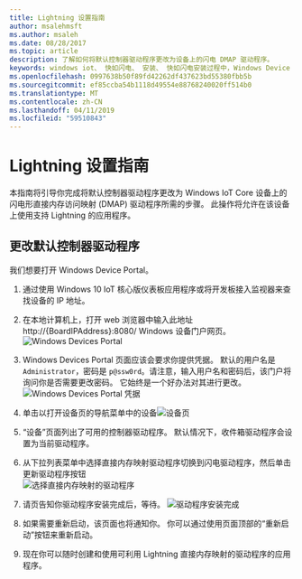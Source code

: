 ```yaml
---
title: Lightning 设置指南
author: msalehmsft
ms.author: msaleh
ms.date: 08/28/2017
ms.topic: article
description: 了解如何将默认控制器驱动程序更改为设备上的闪电 DMAP 驱动程序。
keywords: windows iot、 快如闪电、 安装、 快如闪电安装过程中，Windows Device Portal
ms.openlocfilehash: 0997638b50f89fd42262df437623bd55380fbb5b
ms.sourcegitcommit: ef85ccba54b1118d49554e88768240020ff514b0
ms.translationtype: MT
ms.contentlocale: zh-CN
ms.lasthandoff: 04/11/2019
ms.locfileid: "59510843"
---
```

# <a name="lightning-setup-guide"></a>Lightning 设置指南

本指南将引导你完成将默认控制器驱动程序更改为 Windows IoT Core 设备上的闪电形直接内存访问映射 (DMAP) 驱动程序所需的步骤。 此操作将允许在该设备上使用支持 Lightning 的应用程序。

## <a name="change-the-default-controller-driver"></a>更改默认控制器驱动程序

我们想要打开 Windows Device Portal。

1. 通过使用 Windows 10 IoT 核心版仪表板应用程序或将开发板接入监视器来查找设备的 IP 地址。

2. 在本地计算机上，打开 web 浏览器中输入此地址 http://{BoardIPAddress}:8080/ Windows 设备门户网页。
   ![Windows Devices Portal](../media/LightningSetup/dmap1.png)

3. Windows Devices Portal 页面应该会要求你提供凭据。 默认的用户名是 `Administrator`，密码是 `p@ssw0rd`。请注意，输入用户名和密码后，该门户将询问你是否需要更改密码。 它始终是一个好办法对其进行更改。
   ![Windows Devices Portal 凭据](../media/LightningSetup/dmap2.png)

4. 单击以打开设备页的导航菜单中的设备![设备页](../media/LightningSetup/dmap3.png)

5. “设备”页面列出了可用的控制器驱动程序。 默认情况下，收件箱驱动程序会设置为当前驱动程序。

6. 从下拉列表菜单中选择直接内存映射驱动程序切换到闪电驱动程序，然后单击更新驱动程序按钮<br/>
   ![选择直接内存映射的驱动程序](../media/LightningSetup/dmap4.png)

7. 请页告知你驱动程序安装完成后，等待。
   ![驱动程序安装完成](../media/LightningSetup/dmap5.png)

8. 如果需要重新启动，该页面也将通知你。 你可以通过使用页面顶部的“重新启动”按钮来重新启动。

9. 现在你可以随时创建和使用可利用 Lightning 直接内存映射的驱动程序的应用程序。
